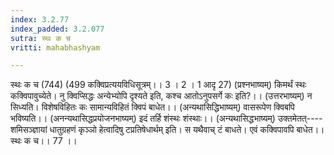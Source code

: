 ```yaml
---
index: 3.2.77
index_padded: 3.2.077
sutra: स्थः क च
vritti: mahabhashyam

---
```

 स्थः क च (744) (499 कक्विप्रत्ययविधिसूत्रम्।। 3 । 2 । 1 आदृ 27) (प्रश्नभाष्यम्) किमर्थं स्थः कक्विपावुच्येते। नु क्विप्सिद्धः अन्येभ्योपि दृश्यते इति, कश्च आतोऽनुपसर्गे कः इति?।। (उत्तरभाष्यम्) न सिध्यति। विशेषविहितः कः सामान्यविहितं क्विपं बाधेत।। (अन्यथासिद्धिभाष्यम्) वासरूपेण क्विबपि भविष्यति।। (अनन्यथासिद्धप्रयोजनभाष्यम्) इदं तर्हि शंस्थः शंस्थाः।। (अन्यथासिद्धभाष्यम्) उक्तमेतत्---- शमिसञ्ज्ञायां धातुग्रहणं कृञ्ञो हेत्वादिषु टप्रतिषेधार्थम् इति। स यथैवाच् टं बाधते। एवं कक्विपावपि बाधेत।। स्थः क च।। 77 ।। 